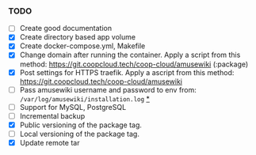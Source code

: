 ### TODO

- [ ] Create good documentation
- [x] Create directory based app volume
- [x] Create docker-compose.yml, Makefile
- [x] Change domain after running the container. Apply a script from this method: https://git.coopcloud.tech/coop-cloud/amusewiki (:package)
- [x] Post settings for HTTPS traefik. Apply a ascript from this method: https://git.coopcloud.tech/coop-cloud/amusewiki
- [ ] Pass amusewiki username and password to env from: `/var/log/amusewiki/installation.log` [*](https://git.coopcloud.tech/coop-cloud/amusewiki#post-install)
- [ ] Support for MySQL, PostgreSQL
- [ ] Incremental backup
- [x] Public versioning of the package tag.
- [ ] Local versioning of the package tag.
- [x] Update remote tar
